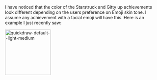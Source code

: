 I have noticed that the color of the Starstruck and Gitty up achievements look different depending on the users preference on Emoji skin tone. I assume any achievement with a facial emoji will have this.
Here is an example I just recently saw:

<img width="148" alt="quickdraw-default--light-medium" src="https://user-images.githubusercontent.com/65933340/179626491-771af009-9456-4f24-a89d-df3857cb0f31.png">
